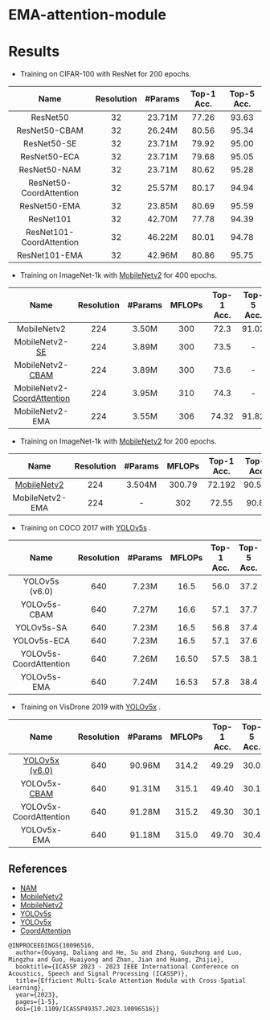 # EMA-attention-module


# Results 

- Training on CIFAR-100 with ResNet for 200 epochs.

| Name                     | Resolution | #Params | Top-1 Acc. | Top-5 Acc. |
|:------------------------:|:----------:|:-------:|:----------:|:----------:|
| ResNet50                 |     32     | 23.71M  |   77.26    |    93.63   | 
| ResNet50-CBAM            |     32     | 26.24M  |   80.56    |    95.34   |
| ResNet50-SE              |     32     | 23.71M  |   79.92    |    95.00   | 
| ResNet50-ECA             |     32     | 23.71M  |   79.68    |    95.05   |
| ResNet50-NAM             |     32     | 23.71M  |   80.62    |    95.28   |
| ResNet50-CoordAttention  |     32     | 25.57M  |   80.17    |    94.94   |
| ResNet50-EMA             |     32     | 23.85M  |   80.69    |    95.59   |
| ResNet101                |     32     | 42.70M  |   77.78    |    94.39   |
| ResNet101-CoordAttention |     32     | 46.22M  |   80.01    |    94.78   |
| ResNet101-EMA            |     32     | 42.96M  |   80.86    |    95.75   |

- Training on ImageNet-1k with [MobileNetv2](https://github.com/huggingface/pytorch-image-models) for 400 epochs.

| Name                          | Resolution | #Params |   MFLOPs   | Top-1 Acc. | Top-5 Acc. |
|:-----------------------------:|:----------:|:-------:|:----------:|:----------:|:----------:|
| MobileNetv2                   |     224    |  3.50M  |     300    |    72.3    |   91.02    | 
| MobileNetv2-[SE](https://github.com/houqb/CoordAttention)           |     224    |  3.89M  |     300    |    73.5    |     -      |
| MobileNetv2-[CBAM](https://github.com/houqb/CoordAttention)          |     224    |  3.89M  |     300    |    73.6    |     -      |
| MobileNetv2-[CoordAttention](https://github.com/houqb/CoordAttention)|     224    |  3.95M  |     310    |    74.3    |     -      |
| MobileNetv2-EMA               |     224    |  3.55M  |     306    |    74.32   |   91.82    |


- Training on ImageNet-1k with [MobileNetv2](https://github.com/d-li14/mobilenetv2.pytorch) for 200 epochs.

| Name                     | Resolution | #Params |    MFLOPs   |Top-1 Acc. | Top-5 Acc. |
|:------------------------:|:----------:|:-------:|:----------:|:----------:|:------------------:|
| [MobileNetv2](https://github.com/d-li14/mobilenetv2.pytorch)                 |     224     | 3.504M  | 300.79  |   72.192    |    90.534   |
| MobileNetv2-EMA             |     224     | -  | 302     |    72.55    |    90.89    |


- Training on COCO 2017 with [YOLOv5s](https://github.com/ultralytics/yolov5/tree/v6.0) .

| Name                          | Resolution | #Params |   MFLOPs   | Top-1 Acc. | Top-5 Acc. |
|:-----------------------------:|:----------:|:-------:|:----------:|:----------:|:----------:|
| YOLOv5s (v6.0)                |     640    |  7.23M  |     16.5    |    56.0    |   37.2    |
| YOLOv5s-CBAM         |     640    |  7.27M  |     16.6    |    57.1    |     37.7      | 
| YOLOv5s-SA|     640    |  7.23M  |     16.5    |    56.8      |       37.4      |
| YOLOv5s-ECA|     640    |  7.23M  |     16.5    |    57.1      |       37.6      |
| YOLOv5s-CoordAttention|     640    |  7.26M  |     16.50    |    57.5    |     38.1      |
| YOLOv5s-EMA               |     640    |  7.24M  |     16.53    |    57.8   |   38.4    |

- Training on VisDrone 2019 with [YOLOv5x](https://github.com/Gumpest/YOLOv5-Multibackbone-Compression) .

| Name                          | Resolution | #Params |   MFLOPs   | Top-1 Acc. | Top-5 Acc. |
|:-----------------------------:|:----------:|:-------:|:----------:|:----------:|:----------:|
| [YOLOv5x (v6.0)](https://github.com/Gumpest/YOLOv5-Multibackbone-Compression)                |     640    |  90.96M  |     314.2    |    49.29    |   30.0    |
| YOLOv5x-[CBAM](https://github.com/Gumpest/YOLOv5-Multibackbone-Compression)|     640    |  91.31M  |     315.1    |    49.40      |      30.1      |
| YOLOv5x-CoordAttention|     640    |  91.28M  |     315.2    |    49.30    |     30.1      |
| YOLOv5x-EMA               |     640    |  91.18M  |     315.0    |    49.70   |   30.4    |


## References
- [NAM](https://github.com/Christian-lyc/NAM)
- [MobileNetv2](https://github.com/huggingface/pytorch-image-models) 
- [MobileNetv2](https://github.com/d-li14/mobilenetv2.pytorch) 
- [YOLOv5s](https://github.com/ultralytics/yolov5/tree/v6.0)
- [YOLOv5x](https://github.com/Gumpest/YOLOv5-Multibackbone-Compression)
- [CoordAttention](https://github.com/houqb/CoordAttention)

```
@INPROCEEDINGS{10096516,
  author={Ouyang, Daliang and He, Su and Zhang, Guozhong and Luo, Mingzhu and Guo, Huaiyong and Zhan, Jian and Huang, Zhijie},
  booktitle={ICASSP 2023 - 2023 IEEE International Conference on Acoustics, Speech and Signal Processing (ICASSP)}, 
  title={Efficient Multi-Scale Attention Module with Cross-Spatial Learning}, 
  year={2023},
  pages={1-5},
  doi={10.1109/ICASSP49357.2023.10096516}}
```
